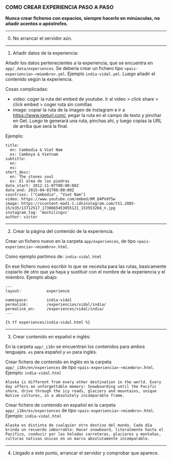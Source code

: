### COMO CREAR EXPERIENCIA PASO A PASO

**Nunca crear ficheros con espacios, siempre hacerlo en minúsculas, no añadir acentos o apóstrofes.**

---

0. No arrancar el servidor aún.

---

1. Añadir datos de la experiencia:

Añadir los datos pertenecientes a la experiencia, que se encuentra en ```app/_data/experiences```. Se debería crear un fichero tipo ```<pais-experiencia>-<miembro>.yml```. Ejemplo ```india-vidal.yml```. Luego añadir el contenido según la experiencia.

Cosas complicadas:

- video: coger la ruta del embed de youtube. Ir al video > click share > click embed > coger ruta sin comillas
- image: copiar la ruta de la imagen de instagram e ir a https://www.igeturl.com/, pegar la ruta en el campo de texto y pinchar en Get. Luego te generará una ruta, pinchas ahí, y luego copias la URL de arriba que será la final.


Ejemplo:

```
title:
  en: Cambodia & Viet Nam
  es: Camboya & Vietnam
subtitle:
  en: 
  es: 
short_desc:
  en: The stones soul
  es: El alma de las piedras
date_start: 2012-11-07T00:00:00Z
date_end: 2015-04-01T00:00:00Z
countries: ["Cambodia", "Viet Nam"]
video: https://www.youtube.com/embed/0M_Q4PVdY5w
image: https://scontent-mad1-1.cdninstagram.com/t51.2885-15/e35/13712517_1738665453055121_153553268_n.jpg
instagram_tag: 'mochilingvc'
author: victor

```

---

2. Crear la página del contenido de la experiencia.

Crear un fichero nuevo en la carpeta ```app/experiences```, de tipo
```<pais-experiencia>-<miembro>.html```.

Como ejemplo partimos de: ```india-vidal.html```

En ese fichero nuevo escribir lo que se necesita para las rutas, basicamente copiarlo de otro que ya haya y sustituir con el nombre de la experiencia y el miembro. Ejemplo abajo:

```
---
layout:           experience

namespace:        india-vidal
permalink:        /experiencias/vidal/india/
permalink_en:     /experiences/vidal/india/
---

{% tf experiences/india-vidal.html %}

```

---

3. Crear contenido en español e inglés:

En la carpeta ```app/_i18n``` se encuentran los contenidos para ambos lenguajes. ```es``` para español y ```en``` para inglés.

Crear fichero de contenido en inglés en la carpeta ```app/_i18n/en/experiences``` de tipo ```<pais-experiencia>-<miembro>.html```.  Ejemplo: ```india-vidal.html```

```
Alaska is different from every other destination in the world. Every day offers an unforgettable memory: Snowboarding until the Pacific shore, drive through the icy roads, glaciers and mountains, unique Native cultures, in a absolutely incomparable frame.
```

Crear fichero de contenido en español en la carpeta ```app/_i18n/es/experiences``` de tipo ```<pais-experiencia>-<miembro>.html```.  Ejemplo: ```india-vidal.html```

```
Alaska es distinta de cualquier otro destino del mundo. Cada día brinda un recuerdo imborrable: Hacer snowboard, literalmente hasta el Pacífico, conducir por las heladas carreteras, glaciares y montañas, culturas nativas únicas en un marco absolutamente incomparable.
```

---

4. Llegado a este punto, arrancar el servidor y comprobar que aparece.


